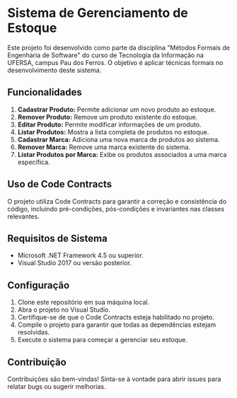 # Sistema de Gerenciamento de Estoque

Este projeto foi desenvolvido como parte da disciplina "Métodos Formais de Engenharia de Software" do curso de Tecnologia da Informação na UFERSA, campus Pau dos Ferros. O objetivo é aplicar técnicas formais no desenvolvimento deste sistema.

## Funcionalidades

1. **Cadastrar Produto:** Permite adicionar um novo produto ao estoque.
2. **Remover Produto:** Remove um produto existente do estoque.
3. **Editar Produto:** Permite modificar informações de um produto.
4. **Listar Produtos:** Mostra a lista completa de produtos no estoque.
5. **Cadastrar Marca:** Adiciona uma nova marca de produtos ao sistema.
6. **Remover Marca:** Remove uma marca existente do sistema.
7. **Listar Produtos por Marca:** Exibe os produtos associados a uma marca específica.

## Uso de Code Contracts

O projeto utiliza Code Contracts para garantir a correção e consistência do código, incluindo pré-condições, pós-condições e invariantes nas classes relevantes.

## Requisitos de Sistema

- Microsoft .NET Framework 4.5 ou superior.
- Visual Studio 2017 ou versão posterior.

## Configuração

1. Clone este repositório em sua máquina local.
2. Abra o projeto no Visual Studio.
3. Certifique-se de que o Code Contracts esteja habilitado no projeto.
4. Compile o projeto para garantir que todas as dependências estejam resolvidas.
5. Execute o sistema para começar a gerenciar seu estoque.

## Contribuição

Contribuições são bem-vindas! Sinta-se à vontade para abrir issues para relatar bugs ou sugerir melhorias. 


